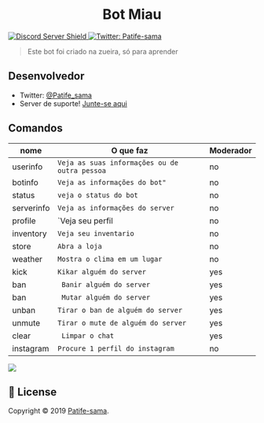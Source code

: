 <h1 align="center">Bot Miau</h1>
<p>
  <a href="https://discord.gg/myHM6gB">
      <img src="https://discordapp.com/api/guilds/567300605186670602/embed.png" alt="Discord Server Shield"/>
  </a>
  </a>
  <a href="https://twitter.com/Patife_sama">
    <img alt="Twitter: Patife-sama" src="https://img.shields.io/twitter/follow/patife_sama.svg?style=social" target="_blank" />
  </a>
</p>

> Este bot foi criado na zueira, só para aprender

## Desenvolvedor

* Twitter: [@Patife_sama](https://twitter.com/Patife_sama)
* Server de suporte! [Junte-se aqui](https://discord.gg/myHM6gB)

## Comandos

|     nome       | O que faz                     | Moderador                   |
|----------------|-------------------------------|-----------------------------|
|userinfo        |`Veja as suas informações ou de outra pessoa`|no           |
|botinfo         |`Veja as informações do bot"`  |no             |
|status          |`veja o status do bot         `|no  |
|serverinfo      |`Veja as informações do server`|no |
|profile          |`Veja seu perfil|no|
|inventory          |`Veja seu inventario`|no|
|store          |`Abra a loja`|no|
|weather          |`Mostra o clima em um lugar`|no|
|kick          |`Kikar alguém do server`|yes|
|ban          |` Banir alguém do server`|yes|
|ban          |` Mutar alguém do server`|yes|
|unban          |`Tirar o ban de alguém do server`|yes|
|unmute          |`Tirar o mute de alguém do server`|yes|
|clear          |` Limpar o chat`|yes|
|instagram           |`Procure 1 perfil do instagram`|no|

<img src="https://top.gg/api/widget/670306612409270275.svg">

## 📝 License

Copyright © 2019 [Patife-sama](https://twitter.com/Patife_sama).<br />

